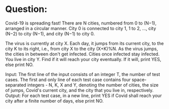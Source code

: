 # Question:
 Covid-19 is spreading fast! There are N cities, numbered from 0 to (N−1), arranged in a circular manner.
 City 0 is connected to city 1, 1 to 2, …, city (N−2) to city (N−1), and city (N−1) to city 0.

The virus is currently at city X. Each day, it jumps from its current city, to the city K to its right, i.e., from city X to the city (X+K)%N. 
As the virus jumps, the cities in between don't get infected. Cities once infected stay infected. You live in city Y. 
Find if it will reach your city eventually. If it will, print YES, else print NO.

Input:
The first line of the input consists of an integer T, the number of test cases.
The first and only line of each test case contains four space-separated integers - N, K, X and Y, denoting the number of cities, the size of jumps, 
Covid's current city, and the city that you live in, respectively.
Output:
For each test case, in a new line, print YES if Covid shall reach your city after a finite number of days, else print NO.